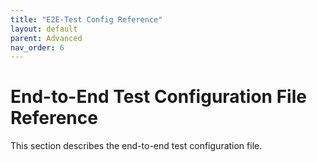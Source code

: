 ```yaml
---
title: "E2E-Test Config Reference"
layout: default
parent: Advanced
nav_order: 6
---
```


# End-to-End Test Configuration File Reference

This section describes the end-to-end test configuration file.
